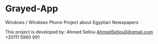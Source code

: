 # Grayed-App
Windows / Windows Phone Project about Egyptian Newspapers 

This project is developed by: Ahmed Sellou 
AhmedSellou0@gmail.com
+20111 5960 991
